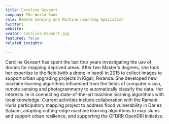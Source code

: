 ```yaml
---
title: Caroline Gevaert
company: The World Bank
role: Remote Sensing and Machine Learning Specialist
twitter:
website:
avatar: Caroline_Gevaert.jpg
featured: false
related_insights:

---
```

Caroline Gevaert has spent the last four years investigating the use of drones for mapping deprived areas. After two Master's degrees, she took her expertise to the field (with a drone in hand) in 2015 to collect images to support urban upgrading projects in Kigali, Rwanda. She developed new machine learning algorithms influenced from the fields of computer vision, remote sensing and photogrammetry to automatically classify the data. Her interests lie in connecting state-of-the-art machine learning algorithms with local knowledge. Current activities include collaboration with the Ramani Huria participatory mapping project to address flood vulnerability in Dar es Salaam, adapting cutting-edge machine learning algorithms to map slums and support urban resilience, and supporting the GFDRR OpenDRI initiative.
